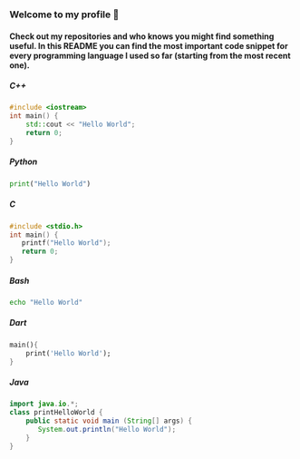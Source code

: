 ### Welcome to my profile 🤖
#### Check out my repositories and who knows you might find something useful. In this README you can find the most important code snippet for every programming language I used so far (starting from the most recent one).

##### C++

```cpp
#include <iostream>
int main() {
    std::cout << "Hello World";
    return 0;
}
```

##### Python
```python
print("Hello World")
```

##### C
```C
#include <stdio.h>
int main() {
   printf("Hello World");
   return 0;
}
```

##### Bash
```bash
echo "Hello World"
```

##### Dart
```dart
main(){
    print('Hello World');
}
```

##### Java
```java
import java.io.*;
class printHelloWorld {
    public static void main (String[] args) {
       System.out.println("Hello World");
    }
}
```

<!--
### Hello world 🧭 

**cgeorg08/cgeorg08** is a ✨ _special_ ✨ repository because its `README.md` (this file) appears on your GitHub profile.

Here are some ideas to get you started:

- 🔭 I’m currently working on ...
- 🌱 I’m currently learning ...
- 👯 I’m looking to collaborate on ...
- 🤔 I’m looking for help with ...
- 💬 Ask me about ...
- 📫 How to reach me: ...
- 😄 Pronouns: ...
- ⚡ Fun fact: ...
-->
